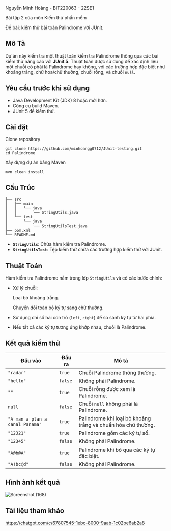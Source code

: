 Nguyễn Minh Hoàng - BIT220063 - 22SE1

Bài tập 2 của môn Kiểm thử phần mềm

Đề bài: kiểm thử bài toán Palindrome với JUnit.

## Mô Tả
Dự án này kiểm tra một thuật toán kiểm tra Palindrome thông qua các bài kiểm thử nâng cao với **JUnit 5**. Thuật toán được sử dụng để xác định liệu một chuỗi có phải là Palindrome hay không, với các trường hợp đặc biệt như khoảng trắng, chữ hoa/chữ thường, chuỗi rỗng, và chuỗi `null`.

## Yêu cầu trước khi sử dụng
- Java Development Kit (JDK) 8 hoặc mới hơn.
- Công cụ build Maven.
- JUnit 5 để kiểm thử.

## Cài đặt
Clone repository

    git clone https://github.com/minhoangg0712/JUnit-testing.git
    cd Palindrome
Xây dựng dự án bằng Maven

    mvn clean install


## Cấu Trúc

    ├── src
    │   ├── main
    │   │   └── java
    │   │       └── StringUtils.java
    │   └── test
    │       └── java
    │           └── StringUtilsTest.java
    ├── pom.xml
    └── README.md

- **`StringUtils`**: Chứa hàm kiểm tra Palindrome.
- **`StringUtilsTest`**: Tệp kiểm thử chứa các trường hợp kiểm thử với JUnit.

## Thuật Toán

Hàm kiểm tra Palindrome nằm trong lớp `StringUtils` và có các bước chính:

- Xử lý chuỗi: 

    Loại bỏ khoảng trắng.

    Chuyển đổi toàn bộ ký tự sang chữ thường.

- Sử dụng chỉ số hai con trỏ (`left`, `right`) để so sánh ký tự từ hai phía.

- Nếu tất cả các ký tự tương ứng khớp nhau, chuỗi là Palindrome.

## Kết quả kiểm thử

| **Đầu vào**                  | **Đầu ra** | **Mô tả**                                                                                                                                  |
|-------------------------------|------------|--------------------------------------------------------------------------------------------------------------------------------------------|
| `"radar"`                    | `true`     | Chuỗi Palindrome thông thường.                                                                                                            |
| `"hello"`                    | `false`    | Không phải Palindrome.                                                                                                                    |
| `""`                         | `true`     | Chuỗi rỗng được xem là Palindrome.                                                                                                        |
| `null`                       | `false`    | Chuỗi `null` không phải là Palindrome.                                                                                                    |
| `"A man a plan a canal Panama"` | `true`     | Palindrome khi loại bỏ khoảng trắng và chuẩn hóa chữ thường.                                                                                                                                                             |
| `"12321"`                    | `true`     | Palindrome gồm các ký tự số.                                                                                                              |
| `"12345"`                    | `false`    | Không phải Palindrome.                                                                                                                    |
| `"A@b@A"`                    | `true`     | Palindrome khi bỏ qua các ký tự đặc biệt.                                                                                                 |
| `"A!bc@d"`                   | `false`    | Không phải Palindrome.        

## Hình ảnh kết quả
![Screenshot (168)](https://github.com/user-attachments/assets/d4950b81-090c-4127-bbf1-a872ca022019)

## Tài liệu tham khảo 
https://chatgpt.com/c/67807545-1ebc-8000-9aab-1c02be6ab2a8
